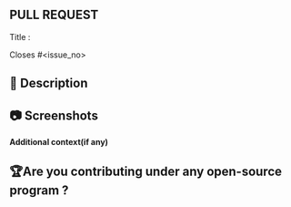 ## PULL REQUEST 
<!-- Please make sure issue number is mention in Pull Request else PR will not be merged. -->
Title :

Closes #<issue_no>
<!-- Example Close #244  -->
<!-- Replace `issue_no` with the issue number which is fixed in this PR -->

## 📌 Description
<!-- Description of the issue you are solving -->


## 📷 Screenshots
<!-- If applicable, add screenshots to help explain your problem. -->


**Additional context(if any)**

## 🏆Are you contributing under any open-source program ?
<!-- Mention it here-->



